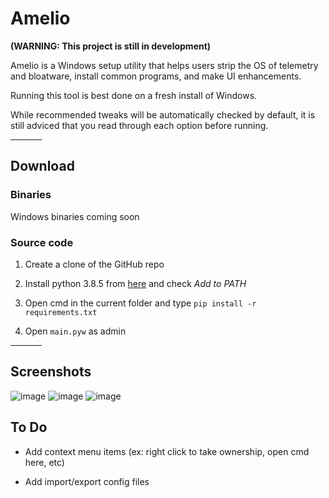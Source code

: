 # Amelio

**(WARNING: This project is still in development)**

Amelio is a Windows setup utility that helps users strip the OS of telemetry and bloatware, install common programs, and make UI enhancements.

Running this tool is best done on a fresh install of Windows.

While recommended tweaks will be automatically checked by default, it is still adviced that you read through each option before running.

<hr width=50>

## Download

### Binaries

Windows binaries coming soon

### Source code

1. Create a clone of the GitHub repo

2. Install python 3.8.5 from [here](https://www.python.org/ftp/python/3.8.5/python-3.8.5-amd64.exe) and check *Add to PATH*

3. Open cmd in the current folder and type `pip install -r requirements.txt`

4. Open `main.pyw` as admin

<hr width=50>

## Screenshots
![image](https://user-images.githubusercontent.com/72637910/124053952-c1ad5600-d9e6-11eb-9864-615232849d7d.png)
![image](https://user-images.githubusercontent.com/72637910/124053990-d2f66280-d9e6-11eb-9c87-f923794daf16.png)
![image](https://user-images.githubusercontent.com/72637910/124054219-31234580-d9e7-11eb-8927-f21404dd1820.png)

## To Do

- Add context menu items (ex: right click to take ownership, open cmd here, etc)

- Add import/export config files
